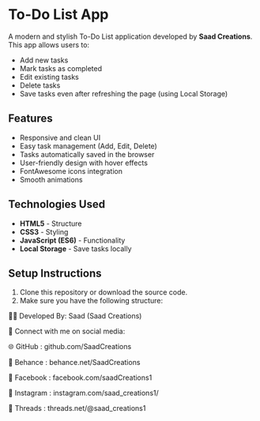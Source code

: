 # To-Do List App

A modern and stylish To-Do List application developed by **Saad Creations**.  
This app allows users to:

- Add new tasks
- Mark tasks as completed
- Edit existing tasks
- Delete tasks
- Save tasks even after refreshing the page (using Local Storage)

## Features

- Responsive and clean UI
- Easy task management (Add, Edit, Delete)
- Tasks automatically saved in the browser
- User-friendly design with hover effects
- FontAwesome icons integration
- Smooth animations

## Technologies Used

- **HTML5** - Structure
- **CSS3** - Styling
- **JavaScript (ES6)** - Functionality
- **Local Storage** - Save tasks locally

## Setup Instructions

1. Clone this repository or download the source code.
2. Make sure you have the following structure:

👨‍💻 Developed By:
Saad (Saad Creations)

📣 Connect with me on social media:

🌐 GitHub : github.com/SaadCreations

🎨 Behance : behance.net/SaadCreations

📘 Facebook : facebook.com/saadCreations1

📸 Instagram : instagram.com/saad_creations1/

🧵 Threads : threads.net/@saad_creations1
